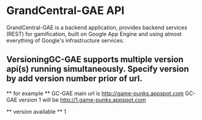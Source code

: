 # GrandCentral-GAE API

GrandCentral-GAE is a backend application, provides backend services (REST) for gamification, 
built on Google App Engine and using almost everything of Google's infrastructure services.

## VersioningGC-GAE supports multiple version api(s) running simultaneously. Specify version by add version number prior of url.

** for example **
GC-GAE main url is http://game-punks.appspot.com
GC-GAE version 1 will be http://1.game-punks.appspot.com

** version available **
1


